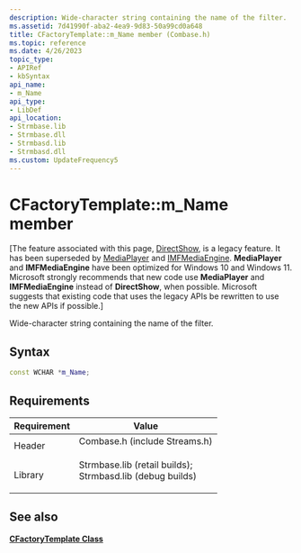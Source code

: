```yaml
---
description: Wide-character string containing the name of the filter.
ms.assetid: 7d41990f-aba2-4ea9-9d83-50a99cd0a648
title: CFactoryTemplate::m_Name member (Combase.h)
ms.topic: reference
ms.date: 4/26/2023
topic_type: 
- APIRef
- kbSyntax
api_name: 
- m_Name
api_type: 
- LibDef
api_location: 
- Strmbase.lib
- Strmbase.dll
- Strmbasd.lib
- Strmbasd.dll
ms.custom: UpdateFrequency5
---
```


# CFactoryTemplate::m\_Name member

\[The feature associated with this page, [DirectShow](/windows/win32/directshow/directshow), is a legacy feature. It has been superseded by [MediaPlayer](/uwp/api/Windows.Media.Playback.MediaPlayer) and [IMFMediaEngine](/windows/win32/api/mfmediaengine/nn-mfmediaengine-imfmediaengine). **MediaPlayer** and **IMFMediaEngine** have been optimized for Windows 10 and Windows 11. Microsoft strongly recommends that new code use **MediaPlayer** and **IMFMediaEngine** instead of **DirectShow**, when possible. Microsoft suggests that existing code that uses the legacy APIs be rewritten to use the new APIs if possible.\]

Wide-character string containing the name of the filter.

## Syntax


```C++
const WCHAR *m_Name;
```



## Requirements



| Requirement | Value |
|--------------------|--------------------------------------------------------------------------------------------------------------------------------------------------------------------------------------------|
| Header<br/>  | <dl> <dt>Combase.h (include Streams.h)</dt> </dl>                                                                                   |
| Library<br/> | <dl> <dt>Strmbase.lib (retail builds); </dt> <dt>Strmbasd.lib (debug builds)</dt> </dl> |



## See also

<dl> <dt>

[**CFactoryTemplate Class**](cfactorytemplate.md)
</dt> </dl>

 

 




